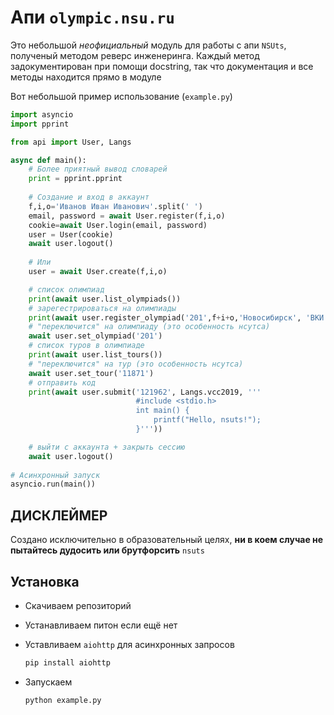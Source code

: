 # Апи `olympic.nsu.ru`

Это небольшой _неофициальный_ модуль для работы с апи `NSUts`, полученый методом реверс инженеринга. Каждый метод задокументирован при помощи docstring, так что документация и все методы находится прямо в модуле

Вот небольшой пример использование (`example.py`)

```python
import asyncio
import pprint

from api import User, Langs

async def main():
    # Более приятный вывод словарей
    print = pprint.pprint
    
    # Создание и вход в аккаунт
    f,i,o='Иванов Иван Иванович'.split(' ')
    email, password = await User.register(f,i,o)
    cookie=await User.login(email, password)
    user = User(cookie)
    await user.logout()
    
    # Или 
    user = await User.create(f,i,o)

    # список олимпиад
    print(await user.list_olympiads())
    # зарегестрироваться на олимпиады
    print(await user.register_olympiad('201',f+i+o,'Новосибирск', 'ВКИ НГУ', '111a1', f,i,o))
    # "переключится" на олимпиаду (это особенность нсутса)
    await user.set_olympiad('201')
    # список туров в олимпиаде
    print(await user.list_tours())
    # "переключится" на тур (это особенность нсутса)
    await user.set_tour('11871')
    # отправить код
    print(await user.submit('121962', Langs.vcc2019, '''
                            #include <stdio.h>
                            int main() {
                                printf("Hello, nsuts!");
                            }'''))

    # выйти с аккаунта + закрыть сессию
    await user.logout()
    
# Асинхронный запуск
asyncio.run(main())
```

## ДИСКЛЕЙМЕР

Создано исключительно в образовательный целях, **ни в коем случае не пытайтесь дудосить или брутфорсить** `nsuts`


## Установка

* Скачиваем репозиторий
* Устанавливаем питон если ещё нет
* Уставливаем `aiohttp` для асинхронных запросов

    ```bash
    pip install aiohttp
    ```

* Запускаем

    ```bash
    python example.py
    ```

